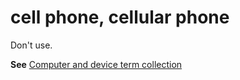 # cell phone, cellular phone

Don't use.

**See** [Computer and device term collection](../term-collections/computer-device-terms.md)
